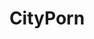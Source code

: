 ---
title: CityPorn
crosslinks:
- PornOverlords
- youtubefactsbot
- u_imguralbumbot
- UrbanHell
- evilbuildings
- pics
- youtubot
- Buffalo
- shittyHDR
- Kenya
- lebanon
- Cyberpunk
- ExplorePakistan
- BrasilOnReddit
- tiltshift
- circlebroke2
- ImaginaryLandscapes
- argentina
- 'null'
- john_yukis_bots
---
